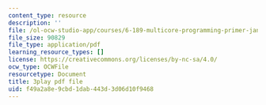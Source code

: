 ```yaml
---
content_type: resource
description: ''
file: /ol-ocw-studio-app/courses/6-189-multicore-programming-primer-january-iap-2007/f49a2a8e9cbd1dab443d3d06d10f9468_UJji2L8XFZQ.pdf
file_size: 90829
file_type: application/pdf
learning_resource_types: []
license: https://creativecommons.org/licenses/by-nc-sa/4.0/
ocw_type: OCWFile
resourcetype: Document
title: 3play pdf file
uid: f49a2a8e-9cbd-1dab-443d-3d06d10f9468
---
```

